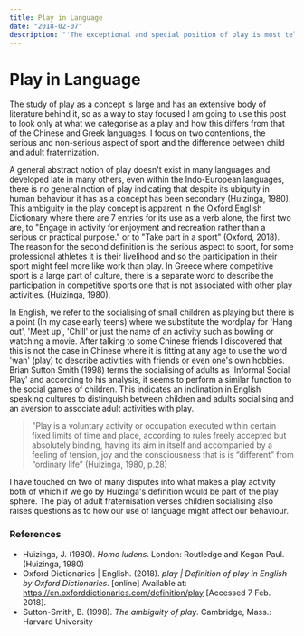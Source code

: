 ```yaml
---
title: Play in Language
date: "2018-02-07"
description: "'The exceptional and special position of play is most tellingly illustrated by the fact that it loves to surround itself with an air of secrecy. Even in early childhood the charm of play is enhanced by making a \"secret\" out ofit.'  Johan Huizinga"
---
```


# Play in Language

The study of play as a concept is large and has an extensive body of literature behind it, so as a way to stay focused I am going to use this post to look only at what we categorise as a play and how this differs from that of the Chinese and Greek languages. I focus on two contentions, the serious and non-serious aspect of sport and the difference between child and adult fraternization.

A general abstract notion of play doesn't exist in many languages and developed late in many others, even within the Indo-European languages, there is no general notion of play indicating that despite its ubiquity in human behaviour it has as a concept has been secondary (Huizinga, 1980). This ambiguity in the play concept is apparent in the Oxford English Dictionary where there are 7 entries for its use as a verb alone, the first two are, to "Engage in activity for enjoyment and recreation rather than a serious or practical purpose." or to "Take part in a sport" (Oxford, 2018). The reason for the second definition is the serious aspect to sport, for some professional athletes it is their livelihood and so the participation in their sport might feel more like work than play. In Greece where competitive sport is a large part of culture, there is a separate word to describe the participation in competitive sports one that is not associated with other play activities. (Huizinga, 1980).

In English, we refer to the socialising of small children as playing but there is a point (In my case early teens) where we substitute the wordplay for 'Hang out', 'Meet up', 'Chill' or just the name of an activity such as bowling or watching a movie. After talking to some Chinese friends I discovered that this is not the case in Chinese where it is fitting at any age to use the word 'wan' (play) to describe activities with friends or even one's own hobbies. Brian Sutton Smith (1998) terms the socialising of adults as 'Informal Social Play' and according to his analysis, it seems to perform a similar function to the social games of children. This indicates an inclination in English speaking cultures to distinguish between children and adults socialising and an aversion to associate adult activities with play.

> "Play is a voluntary activity or occupation executed within certain fixed limits of time and place, according to rules freely accepted but absolutely binding, having its aim in itself and accompanied by a feeling of tension, joy and the consciousness that is is “different” from “ordinary life” (Huizinga, 1980, p.28)

I have touched on two of many disputes into what makes a play activity both of which if we go by Huizinga's definition would be part of the play sphere. The play of adult fraternisation verses children socialising also raises questions as to how our use of language might affect our behaviour.

### References

* Huizinga, J. (1980). _Homo ludens_. London: Routledge and Kegan Paul. (Huizinga, 1980)
* Oxford Dictionaries | English. (2018). _play | Definition of play in English by Oxford Dictionaries_. [online] Available at: https://en.oxforddictionaries.com/definition/play [Accessed 7 Feb. 2018].
* Sutton-Smith, B. (1998). _The ambiguity of play_. Cambridge, Mass.: Harvard University
